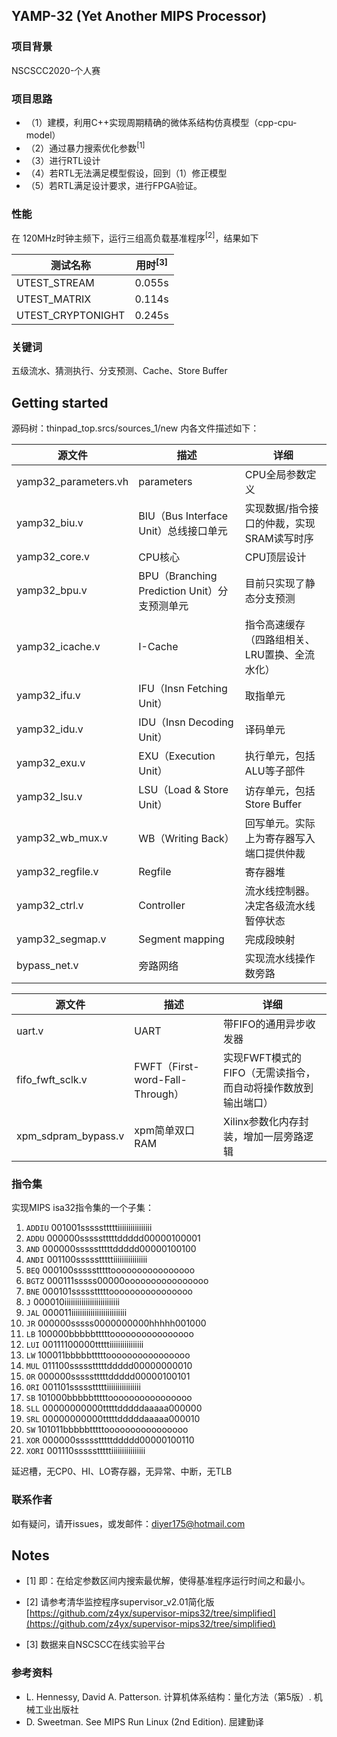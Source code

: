 YAMP-32 (Yet Another MIPS Processor)
---------------

### 项目背景
NSCSCC2020-个人赛

### 项目思路

* （1）建模，利用C++实现周期精确的微体系结构仿真模型（cpp-cpu-model）
* （2）通过暴力搜索优化参数<sup>[1]</sup>
* （3）进行RTL设计
* （4）若RTL无法满足模型假设，回到（1）修正模型
* （5）若RTL满足设计要求，进行FPGA验证。

### 性能

在 120MHz时钟主频下，运行三组高负载基准程序<sup>[2]</sup>，结果如下

| 测试名称 | 用时<sup>[3]</sup> |
|---|---|
| UTEST_STREAM | 0.055s |
| UTEST_MATRIX | 0.114s |
| UTEST_CRYPTONIGHT| 0.245s |

### 关键词
五级流水、猜测执行、分支预测、Cache、Store Buffer

## Getting started

源码树：thinpad_top.srcs/sources_1/new 内各文件描述如下：

| 源文件 | 描述 | 详细 |
|---|---|---|
| yamp32_parameters.vh | parameters | CPU全局参数定义 |
| yamp32_biu.v | BIU（Bus Interface Unit）总线接口单元 | 实现数据/指令接口的仲裁，实现SRAM读写时序 |
| yamp32_core.v | CPU核心 | CPU顶层设计 |
| yamp32_bpu.v| BPU（Branching Prediction Unit）分支预测单元 | 目前只实现了静态分支预测 |
| yamp32_icache.v | I-Cache | 指令高速缓存（四路组相关、LRU置换、全流水化）|
| yamp32_ifu.v| IFU（Insn Fetching Unit）| 取指单元 |
| yamp32_idu.v| IDU（Insn Decoding Unit）| 译码单元 |
| yamp32_exu.v| EXU（Execution Unit）| 执行单元，包括ALU等子部件 |
| yamp32_lsu.v| LSU（Load & Store Unit）| 访存单元，包括Store Buffer |
| yamp32_wb_mux.v| WB（Writing Back）| 回写单元。实际上为寄存器写入端口提供仲裁 |
| yamp32_regfile.v| Regfile | 寄存器堆 |
| yamp32_ctrl.v| Controller | 流水线控制器。决定各级流水线暂停状态 |
| yamp32_segmap.v | Segment mapping | 完成段映射 |
| bypass_net.v | 旁路网络 | 实现流水线操作数旁路 |

| 源文件 | 描述 | 详细 |
|---|---|---|
| uart.v | UART | 带FIFO的通用异步收发器 |
| fifo_fwft_sclk.v | FWFT（First-word-Fall-Through）| 实现FWFT模式的FIFO（无需读指令，而自动将操作数放到输出端口） |
| xpm_sdpram_bypass.v | xpm简单双口RAM | Xilinx参数化内存封装，增加一层旁路逻辑 |


### 指令集

实现MIPS isa32指令集的一个子集：

1. `ADDIU` 001001ssssstttttiiiiiiiiiiiiiiii
1. `ADDU` 000000ssssstttttddddd00000100001
1. `AND` 000000ssssstttttddddd00000100100
1. `ANDI` 001100ssssstttttiiiiiiiiiiiiiiii
1. `BEQ` 000100ssssstttttoooooooooooooooo
1. `BGTZ` 000111sssss00000oooooooooooooooo
1. `BNE` 000101ssssstttttoooooooooooooooo
1. `J` 000010iiiiiiiiiiiiiiiiiiiiiiiiii
1. `JAL` 000011iiiiiiiiiiiiiiiiiiiiiiiiii
1. `JR` 000000sssss0000000000hhhhh001000
1. `LB` 100000bbbbbtttttoooooooooooooooo
1. `LUI` 00111100000tttttiiiiiiiiiiiiiiii
1. `LW` 100011bbbbbtttttoooooooooooooooo
1. `MUL` 011100ssssstttttddddd00000000010
1. `OR` 000000ssssstttttddddd00000100101
1. `ORI` 001101ssssstttttiiiiiiiiiiiiiiii
1. `SB` 101000bbbbbtttttoooooooooooooooo
1. `SLL` 00000000000tttttdddddaaaaa000000
1. `SRL` 00000000000tttttdddddaaaaa000010
1. `SW` 101011bbbbbtttttoooooooooooooooo
1. `XOR` 000000ssssstttttddddd00000100110
1. `XORI` 001110ssssstttttiiiiiiiiiiiiiiii

延迟槽，无CP0、HI、LO寄存器，无异常、中断，无TLB

### 联系作者
如有疑问，请开issues，或发邮件：diyer175@hotmail.com

## Notes
- \[1\] 即：在给定参数区间内搜索最优解，使得基准程序运行时间之和最小。

- \[2\] 请参考清华监控程序supervisor_v2.01简化版 [https://github.com/z4yx/supervisor-mips32/tree/simplified](https://github.com/z4yx/supervisor-mips32/tree/simplified)

- \[3\] 数据来自NSCSCC在线实验平台

### 参考资料
* L. Hennessy, David A. Patterson. 计算机体系结构：量化方法（第5版）. 机械工业出版社
* D. Sweetman. See MIPS Run Linux (2nd Edition). 屈建勤译
